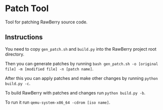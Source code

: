 # Patch Tool

Tool for patching RawBerry source code.

## Instructions

You need to copy `gen_patch.sh` and `build.py` into the RawBerry project root directory. 

Then you can generate patches by running `bash gen_patch.sh -o [original file] -m [modified file] -n [patch name]`.

After this you can apply patches and make other changes by running `python build.py -c`.

To build RawBerry with patches and changes run `python build.py -b`.

To run it run `qemu-system-x86_64 -cdrom [iso name]`.
